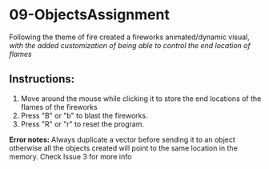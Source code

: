 # 09-ObjectsAssignment

Following the theme of fire created a fireworks animated/dynamic visual, *with the added customization of being able to control the end location of flames*

## Instructions:
1. Move around the mouse while clicking it to store the end locations of the flames of the fireworks
2. Press "B" or "b" to blast the fireworks.
3. Press "R" or "r" to reset the program.

**Error notes:**
Always duplicate a vector before sending it to an object otherwise all the objects created will point to the same location in the memory. Check Issue 3 for more info
